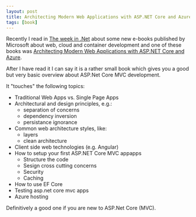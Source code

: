 ```yaml
---
layout: post
title: Architecting Modern Web Applications with ASP.NET Core and Azure
tags: [book]
---
```


Recently I read in [The week in .Net](https://blogs.msdn.microsoft.com/dotnet/tag/week-in-net/) about some new e-books published by Microsoft 
about web, cloud and container development and one of these books was
[Architecting Modern Web Applications with ASP.NET Core and Azure](https://www.microsoft.com/net/download/thank-you/aspnet-ebook).

After I have read it I can say it is a rather small book which gives you a good but very basic overview about ASP.Net Core MVC development.
<!--more-->
It "touches" the following topics:

- Traditional Web Apps vs. Single Page Apps
- Architectural and design principles, e.g.:
  - separation of concerns
  - dependency inversion
  - persistance ignorance
- Common web architecture styles, like:
  - layers
  - clean architecture 
- Client side web technologies (e.g. Angular)
- How to setup your first ASP.NET Core MVC appapps
  - Structure the code
  - Sesign cross cutting concerns
  - Security
  - Caching
- How to use EF Core
- Testing asp.net core mvc apps
- Azure hosting

Definitively a good one if you are new to ASP.Net Core (MVC).
